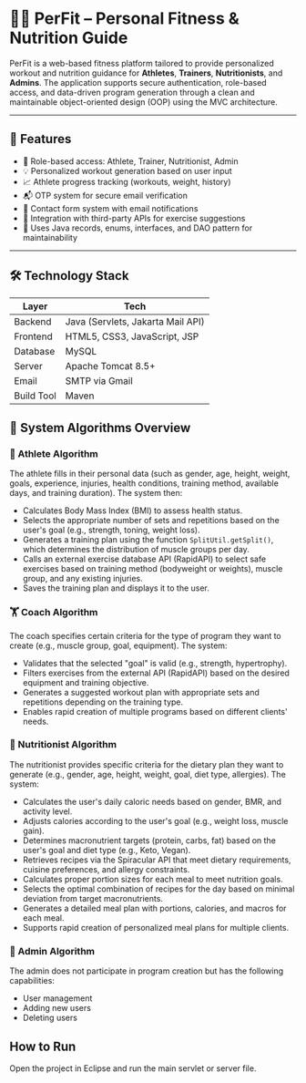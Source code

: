 # 🏋️‍♀️ PerFit – Personal Fitness & Nutrition Guide

PerFit is a web-based fitness platform tailored to provide personalized workout and nutrition guidance for **Athletes**, **Trainers**, **Nutritionists**, and **Admins**. The application supports secure authentication, role-based access, and data-driven program generation through a clean and maintainable object-oriented design (OOP) using the MVC architecture.

---

## 📌 Features

- 🔐 Role-based access: Athlete, Trainer, Nutritionist, Admin
- 💡 Personalized workout generation based on user input
- 📈 Athlete progress tracking (workouts, weight, history)
- 📬 OTP system for secure email verification
- 📨 Contact form system with email notifications
- 🔗 Integration with third-party APIs for exercise suggestions
- 🧠 Uses Java records, enums, interfaces, and DAO pattern for maintainability

---

## 🛠️ Technology Stack

| Layer       | Tech                                 |
|-------------|--------------------------------------|
| Backend     | Java (Servlets, Jakarta Mail API)    |
| Frontend    | HTML5, CSS3, JavaScript, JSP         |
| Database    | MySQL                                |
| Server      | Apache Tomcat 8.5+                   |
| Email       | SMTP via Gmail                       |
| Build Tool  | Maven                                |

## 🧠 System Algorithms Overview

### 🏃 Athlete Algorithm
The athlete fills in their personal data (such as gender, age, height, weight, goals, experience, injuries, health conditions, training method, available days, and training duration). The system then:

- Calculates Body Mass Index (BMI) to assess health status.
- Selects the appropriate number of sets and repetitions based on the user's goal (e.g., strength, toning, weight loss).
- Generates a training plan using the function `SplitUtil.getSplit()`, which determines the distribution of muscle groups per day.
- Calls an external exercise database API (RapidAPI) to select safe exercises based on training method (bodyweight or weights), muscle group, and any existing injuries.
- Saves the training plan and displays it to the user.

### 🏋️ Coach Algorithm
The coach specifies certain criteria for the type of program they want to create (e.g., muscle group, goal, equipment). The system:

- Validates that the selected "goal" is valid (e.g., strength, hypertrophy).
- Filters exercises from the external API (RapidAPI) based on the desired equipment and training objective.
- Generates a suggested workout plan with appropriate sets and repetitions depending on the training type.
- Enables rapid creation of multiple programs based on different clients' needs.

### 🍎 Nutritionist Algorithm
The nutritionist provides specific criteria for the dietary plan they want to generate (e.g., gender, age, height, weight, goal, diet type, allergies). The system:

- Calculates the user's daily caloric needs based on gender, BMR, and activity level.
- Adjusts calories according to the user's goal (e.g., weight loss, muscle gain).
- Determines macronutrient targets (protein, carbs, fat) based on the user's goal and diet type (e.g., Keto, Vegan).
- Retrieves recipes via the Spiracular API that meet dietary requirements, cuisine preferences, and allergy constraints.
- Calculates proper portion sizes for each meal to meet nutrition goals.
- Selects the optimal combination of recipes for the day based on minimal deviation from target macronutrients.
- Generates a detailed meal plan with portions, calories, and macros for each meal.
- Supports rapid creation of personalized meal plans for multiple clients.

### 🔐 Admin Algorithm
The admin does not participate in program creation but has the following capabilities:

- User management  
- Adding new users  
- Deleting users


## How to Run
Open the project in Eclipse and run the main servlet or server file.


